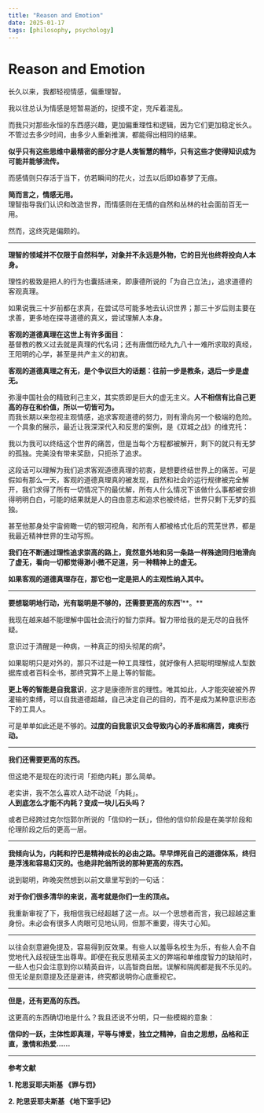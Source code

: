 ```yaml
---
title: "Reason and Emotion"
date: 2025-01-17
tags: [philosophy, psychology]
---
```


# Reason and Emotion


长久以来，我都轻视情感，偏重理智。

我以往总认为情感是短暂易逝的，捉摸不定，充斥着混乱。

而我只对那些永恒的东西感兴趣，更加偏重理性和逻辑，因为它们更加稳定长久。不管过去多少时间，由多少人重新推演，都能得出相同的结果。

**似乎只有这些思维中最精密的部分才是人类智慧的精华，只有这些才使得知识成为可能并能够流传。**

而感情则只存活于当下，仿若瞬间的花火，过去以后即如春梦了无痕。

**简而言之，情感无用。**  
理智指导我们认识和改造世界，而情感则在无情的自然和丛林的社会面前百无一用。

然而，这终究是偏颇的。

---

**理智的领域并不仅限于自然科学，对象并不永远是外物，它的目光也终将投向人本身。**

理性的极致是把人的行为也囊括进来，即康德所说的「为自己立法」，追求道德的客观真理。

如果说我三十岁前都在求真，在尝试尽可能多地去认识世界；那三十岁后则主要在求善，更多地在探寻道德的真义，尝试理解人本身。

**客观的道德真理在这世上有许多面目**：  
基督教的教义过去就是真理的代名词；还有唐僧历经九九八十一难所求取的真经，王阳明的心学，甚至是共产主义的初衷。

**客观的道德真理之有无，是个争议巨大的话题：往前一步是教条，退后一步是虚无。**

弥漫中国社会的精致利己主义，其实质即是巨大的虚无主义。**人不相信有比自己更高的存在和价值，所以一切皆可为。**  
而我长期以来忽视主观情感，追求客观道德的努力，则有滑向另一个极端的危险。一个具象的展示，最近让我深深代入和反思的案例，是《双城之战》的维克托：

我以为我可以终结这个世界的痛苦，但是当每个方程都被解开，剩下的就只有无梦的孤独。完美没有带来奖励，只扼杀了追求。

这段话可以理解为我们追求客观道德真理的初衷，是想要终结世界上的痛苦。可是假如有那么一天，客观的道德真理真的被发现，自然和社会的运行规律被完全解开，我们求得了所有一切情况下的最优解，所有人什么情况下该做什么事都被安排得明明白白，可能的结果就是人的自由意志和追求也被终结，世界只剩下无梦的孤独。

甚至他那身处宇宙俯瞰一切的银河视角，和所有人都被格式化后的荒芜世界，都是我最近精神世界的生动写照。

**我们在不断通过理性追求崇高的路上，竟然意外地和另一条路一样殊途同归地滑向了虚无，看向一切都觉得渺小微不足道，另一种精神上的虚无。**

**如果客观的道德真理存在，那它也一定是把人的主观性纳入其中。**

---

**要想聪明地行动，光有聪明是不够的，还需要更高的东西**¹**。**

我现在越来越不能理解中国社会流行的智力崇拜。智力带给我的是无尽的自我怀疑。

意识过于清醒是一种病，一种真正的彻头彻尾的病²。

如果聪明只是对外的，那只不过是一种工具理性，就好像有人把聪明理解成人型数据库或者百科全书，那终究算不上是上等的智能。

**更上等的智能是自我意识**，这才是康德所言的理性。唯其如此，人才能突破被外界灌输的束缚，可以自我道德超越，自己决定自己的目的，而不是成为某种意识形态下的工具人。

可是单单如此还是不够的。**过度的自我意识又会导致内心的矛盾和痛苦，瘫痪行动。**

---

**我们还需要更高的东西。**

但这绝不是现在的流行词「拒绝内耗」那么简单。

老实讲，我不怎么喜欢人动不动说「内耗」。  
**人到底怎么才能不内耗？变成一块儿石头吗？**

或者已经跨过克尔恺郭尔所说的「信仰的一跃」，但他的信仰阶段是在美学阶段和伦理阶段之后的更高一层。

---

**我倾向认为，内耗和拧巴是精神成长的必由之路。早早焊死自己的道德体系，终归是浮浅和容易幻灭的。也绝非陀翁所说的那种更高的东西。**

说到聪明，昨晚突然想到以前文章里写到的一句话：

**对于你们很多清华的来说，高考就是你们一生的顶点。**

我重新审视了下，我相信我已经超越了这一点。以一个思想者而言，我已超越这重身份。未必会有很多人肉眼可见地认同，但那不重要，得失寸心知。

---

以往会刻意避免提及，容易得到反效果。有些人以羞辱名校生为乐，有些人会不自觉地代入歧视链生出尊卑。即便在我反思精英主义的弊端和单维度智力的缺陷时，一些人也只会注意到你以精英自许，以高智商自居。误解和隔阂都是我不乐见的。但无论是刻意提及还是避讳，终究都说明你心底重视它。

---

**但是，还有更高的东西。**

这更高的东西确切地是什么？我且还说不分明，只一些模糊的意象：

**信仰的一跃，主体性即真理，平等与博爱，独立之精神，自由之思想，品格和正直，激情和热爱……**

---

**参考文献**

**1. 陀思妥耶夫斯基 《罪与罚》**

**2. 陀思妥耶夫斯基 《地下室手记》**
